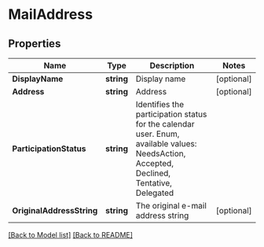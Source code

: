 # MailAddress
## Properties
Name | Type | Description | Notes
------------ | ------------- | ------------- | -------------
**DisplayName** | **string** | Display name              | [optional] 
**Address** | **string** | Address              | [optional] 
**ParticipationStatus** | **string** | Identifies the participation status for the calendar user. Enum, available values: NeedsAction, Accepted, Declined, Tentative, Delegated | 
**OriginalAddressString** | **string** | The original e-mail address string              | [optional] 


[[Back to Model list]](Models.md) [[Back to README]](README.md)

